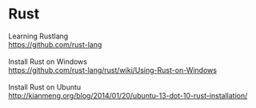 Rust
====

Learning Rustlang
<br>
https://github.com/rust-lang
<br><br>
Install Rust on Windows
<br>
https://github.com/rust-lang/rust/wiki/Using-Rust-on-Windows
<br><br>
Install Rust on Ubuntu
<br>
http://kianmeng.org/blog/2014/01/20/ubuntu-13-dot-10-rust-installation/
